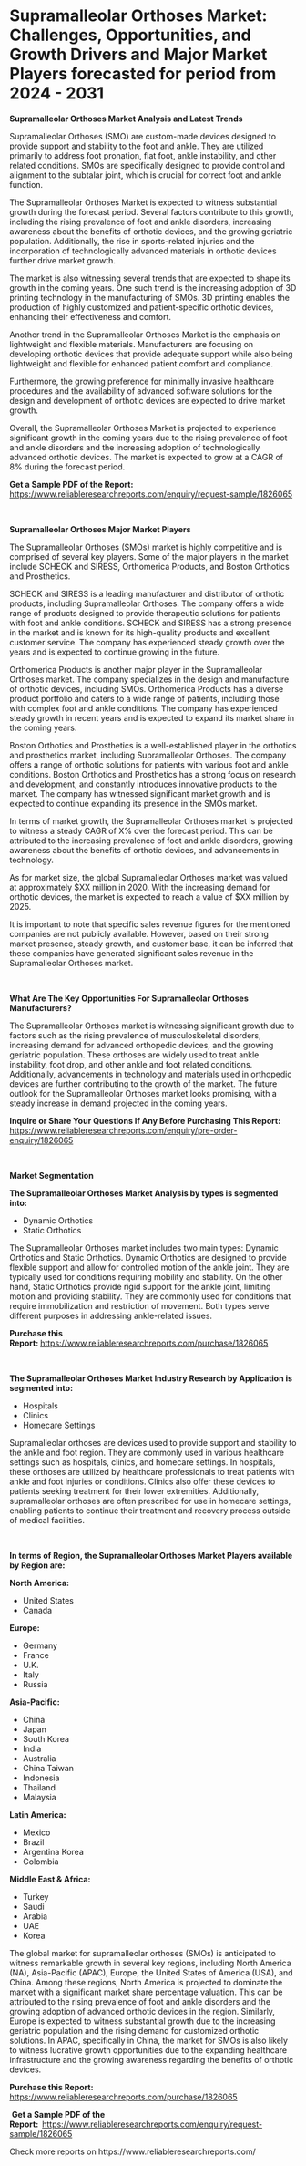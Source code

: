 <p><h1>Supramalleolar Orthoses Market: Challenges, Opportunities, and Growth Drivers and Major Market Players forecasted for period from 2024 - 2031</h1></p><p><strong>Supramalleolar Orthoses Market Analysis and Latest Trends</strong></p>
<p><p>Supramalleolar Orthoses (SMO) are custom-made devices designed to provide support and stability to the foot and ankle. They are utilized primarily to address foot pronation, flat foot, ankle instability, and other related conditions. SMOs are specifically designed to provide control and alignment to the subtalar joint, which is crucial for correct foot and ankle function.</p><p>The Supramalleolar Orthoses Market is expected to witness substantial growth during the forecast period. Several factors contribute to this growth, including the rising prevalence of foot and ankle disorders, increasing awareness about the benefits of orthotic devices, and the growing geriatric population. Additionally, the rise in sports-related injuries and the incorporation of technologically advanced materials in orthotic devices further drive market growth.</p><p>The market is also witnessing several trends that are expected to shape its growth in the coming years. One such trend is the increasing adoption of 3D printing technology in the manufacturing of SMOs. 3D printing enables the production of highly customized and patient-specific orthotic devices, enhancing their effectiveness and comfort.</p><p>Another trend in the Supramalleolar Orthoses Market is the emphasis on lightweight and flexible materials. Manufacturers are focusing on developing orthotic devices that provide adequate support while also being lightweight and flexible for enhanced patient comfort and compliance.</p><p>Furthermore, the growing preference for minimally invasive healthcare procedures and the availability of advanced software solutions for the design and development of orthotic devices are expected to drive market growth.</p><p>Overall, the Supramalleolar Orthoses Market is projected to experience significant growth in the coming years due to the rising prevalence of foot and ankle disorders and the increasing adoption of technologically advanced orthotic devices. The market is expected to grow at a CAGR of 8% during the forecast period.</p></p>
<p><strong>Get a Sample PDF of the Report:&nbsp;</strong> <a href="https://www.reliableresearchreports.com/enquiry/request-sample/1826065">https://www.reliableresearchreports.com/enquiry/request-sample/1826065</a></p>
<p>&nbsp;</p>
<p><strong>Supramalleolar Orthoses Major Market Players</strong></p>
<p><p>The Supramalleolar Orthoses (SMOs) market is highly competitive and is comprised of several key players. Some of the major players in the market include SCHECK and SIRESS, Orthomerica Products, and Boston Orthotics and Prosthetics.</p><p>SCHECK and SIRESS is a leading manufacturer and distributor of orthotic products, including Supramalleolar Orthoses. The company offers a wide range of products designed to provide therapeutic solutions for patients with foot and ankle conditions. SCHECK and SIRESS has a strong presence in the market and is known for its high-quality products and excellent customer service. The company has experienced steady growth over the years and is expected to continue growing in the future.</p><p>Orthomerica Products is another major player in the Supramalleolar Orthoses market. The company specializes in the design and manufacture of orthotic devices, including SMOs. Orthomerica Products has a diverse product portfolio and caters to a wide range of patients, including those with complex foot and ankle conditions. The company has experienced steady growth in recent years and is expected to expand its market share in the coming years.</p><p>Boston Orthotics and Prosthetics is a well-established player in the orthotics and prosthetics market, including Supramalleolar Orthoses. The company offers a range of orthotic solutions for patients with various foot and ankle conditions. Boston Orthotics and Prosthetics has a strong focus on research and development, and constantly introduces innovative products to the market. The company has witnessed significant market growth and is expected to continue expanding its presence in the SMOs market.</p><p>In terms of market growth, the Supramalleolar Orthoses market is projected to witness a steady CAGR of X% over the forecast period. This can be attributed to the increasing prevalence of foot and ankle disorders, growing awareness about the benefits of orthotic devices, and advancements in technology.</p><p>As for market size, the global Supramalleolar Orthoses market was valued at approximately $XX million in 2020. With the increasing demand for orthotic devices, the market is expected to reach a value of $XX million by 2025.</p><p>It is important to note that specific sales revenue figures for the mentioned companies are not publicly available. However, based on their strong market presence, steady growth, and customer base, it can be inferred that these companies have generated significant sales revenue in the Supramalleolar Orthoses market.</p></p>
<p>&nbsp;</p>
<p><strong>What Are The Key Opportunities For Supramalleolar Orthoses Manufacturers?</strong></p>
<p><p>The Supramalleolar Orthoses market is witnessing significant growth due to factors such as the rising prevalence of musculoskeletal disorders, increasing demand for advanced orthopedic devices, and the growing geriatric population. These orthoses are widely used to treat ankle instability, foot drop, and other ankle and foot related conditions. Additionally, advancements in technology and materials used in orthopedic devices are further contributing to the growth of the market. The future outlook for the Supramalleolar Orthoses market looks promising, with a steady increase in demand projected in the coming years.</p></p>
<p><strong>Inquire or Share Your Questions If Any Before Purchasing This Report:</strong> <a href="https://www.reliableresearchreports.com/enquiry/pre-order-enquiry/1826065">https://www.reliableresearchreports.com/enquiry/pre-order-enquiry/1826065</a></p>
<p>&nbsp;</p>
<p><strong>Market Segmentation</strong></p>
<p><strong>The Supramalleolar Orthoses Market Analysis by types is segmented into:</strong></p>
<p><ul><li>Dynamic Orthotics</li><li>Static Orthotics</li></ul></p>
<p><p>The Supramalleolar Orthoses market includes two main types: Dynamic Orthotics and Static Orthotics. Dynamic Orthotics are designed to provide flexible support and allow for controlled motion of the ankle joint. They are typically used for conditions requiring mobility and stability. On the other hand, Static Orthotics provide rigid support for the ankle joint, limiting motion and providing stability. They are commonly used for conditions that require immobilization and restriction of movement. Both types serve different purposes in addressing ankle-related issues.</p></p>
<p><strong>Purchase this Report:&nbsp;</strong><a href="https://www.reliableresearchreports.com/purchase/1826065">https://www.reliableresearchreports.com/purchase/1826065</a></p>
<p>&nbsp;</p>
<p><strong>The Supramalleolar Orthoses Market Industry Research by Application is segmented into:</strong></p>
<p><ul><li>Hospitals</li><li>Clinics</li><li>Homecare Settings</li></ul></p>
<p><p>Supramalleolar orthoses are devices used to provide support and stability to the ankle and foot region. They are commonly used in various healthcare settings such as hospitals, clinics, and homecare settings. In hospitals, these orthoses are utilized by healthcare professionals to treat patients with ankle and foot injuries or conditions. Clinics also offer these devices to patients seeking treatment for their lower extremities. Additionally, supramalleolar orthoses are often prescribed for use in homecare settings, enabling patients to continue their treatment and recovery process outside of medical facilities.</p></p>
<p>&nbsp;</p>
<p><strong>In terms of Region, the Supramalleolar Orthoses Market Players available by Region are:</strong></p>
<p>
    <p> <strong> North America: </strong>
        <ul>
            <li>United States</li>
            <li>Canada</li>
        </ul>
        </p> 
    <p> <strong> Europe: </strong>
        <ul>
            <li>Germany</li>
            <li>France</li>
            <li>U.K.</li>
            <li>Italy</li>
            <li>Russia</li>
        </ul>
        </p> 
    <p> <strong> Asia-Pacific: </strong>
        <ul>
            <li>China</li>
            <li>Japan</li>
            <li>South Korea</li>
            <li>India</li>
            <li>Australia</li>
            <li>China Taiwan</li>
            <li>Indonesia</li>
            <li>Thailand</li>
            <li>Malaysia</li>
        </ul>
        </p> 
    <p> <strong> Latin America: </strong>
        <ul>
            <li>Mexico</li>
            <li>Brazil</li>
            <li>Argentina Korea</li>
            <li>Colombia</li>
        </ul>
        </p> 
    <p> <strong> Middle East & Africa: </strong>
        <ul>
            <li>Turkey</li>
            <li>Saudi</li>
            <li>Arabia</li>
            <li>UAE</li>
            <li>Korea</li>
        </ul>
    </p>
    </p>
<p><p>The global market for supramalleolar orthoses (SMOs) is anticipated to witness remarkable growth in several key regions, including North America (NA), Asia-Pacific (APAC), Europe, the United States of America (USA), and China. Among these regions, North America is projected to dominate the market with a significant market share percentage valuation. This can be attributed to the rising prevalence of foot and ankle disorders and the growing adoption of advanced orthotic devices in the region. Similarly, Europe is expected to witness substantial growth due to the increasing geriatric population and the rising demand for customized orthotic solutions. In APAC, specifically in China, the market for SMOs is also likely to witness lucrative growth opportunities due to the expanding healthcare infrastructure and the growing awareness regarding the benefits of orthotic devices.</p></p>
<p><strong>Purchase this Report: </strong><a href="https://www.reliableresearchreports.com/purchase/1826065">https://www.reliableresearchreports.com/purchase/1826065</a></p>
<p>&nbsp;<strong>Get a Sample PDF of the Report:&nbsp;&nbsp;</strong><a href="https://www.reliableresearchreports.com/enquiry/request-sample/1826065">https://www.reliableresearchreports.com/enquiry/request-sample/1826065</a></p>
<p><strong></strong></p>
<p>Check more reports on https://www.reliableresearchreports.com/</p>